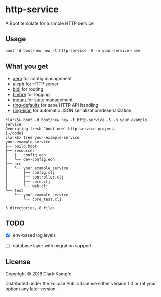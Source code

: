 # http-service

A Boot template for a simple HTTP service

## Usage

`boot -d boot/new new -t http-service -S -n your-service-name`

## What you get

- [aero](https://github.com/juxt/aero) for config management
- [aleph](https://github.com/ztellman/aleph) for HTTP server
- [bidi](https://github.com/juxt/bidi) for routing
- [timbre](https://github.com/ptaoussanis/timbre) for logging
- [mount](https://github.com/tolitius/mount) for state management
- [ring-defaults](https://github.com/ring-clojure/ring-defaults) for sane HTTP API handling
- [ring-json](https://github.com/ring-clojure/ring-json) for automatic JSON serialization/deserialization

```
clark$> boot -d boot/new new -t http-service -S -n your-example-service
Generating fresh 'boot new' http-service project.
[~/code]
clark$> tree your-example-service
your-example-service
├── build.boot
├── resources
│   ├── config.edn
│   └── dev-config.edn
├── src
│   └── your_example_service
│       ├── config.clj
│       ├── controller.clj
│       ├── core.clj
│       └── web.clj
└── test
    └── your_example_service
        └── core_test.clj

5 directories, 8 files
```

## TODO

- [x] env-based log levels
- [ ] database layer with migration support


## License

Copyright © 2018 Clark Kampfe

Distributed under the Eclipse Public License either version 1.0 or (at
your option) any later version.
